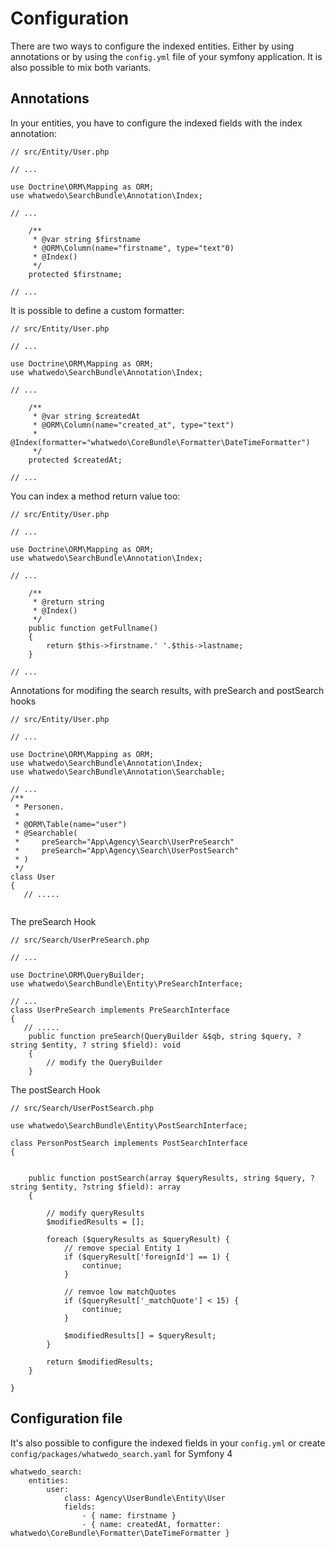# Configuration

There are two ways to configure the indexed entities. Either by using annotations or by using the `config.yml` file of your symfony application. It is also possible to mix both variants.

## Annotations

In your entities, you have to configure the indexed fields with the index annotation:

```
// src/Entity/User.php

// ...

use Doctrine\ORM\Mapping as ORM;
use whatwedo\SearchBundle\Annotation\Index;

// ...

    /**
     * @var string $firstname
     * @ORM\Column(name="firstname", type="text"0)
     * @Index()
     */
    protected $firstname;
    
// ...
```

It is possible to define a custom formatter:

```
// src/Entity/User.php

// ...

use Doctrine\ORM\Mapping as ORM;
use whatwedo\SearchBundle\Annotation\Index;

// ...

    /**
     * @var string $createdAt
     * @ORM\Column(name="created_at", type="text")
     * @Index(formatter="whatwedo\CoreBundle\Formatter\DateTimeFormatter")
     */
    protected $createdAt;
    
// ...
```

You can index a method return value too:

```
// src/Entity/User.php

// ...

use Doctrine\ORM\Mapping as ORM;
use whatwedo\SearchBundle\Annotation\Index;

// ...

    /**
     * @return string
     * @Index()
     */
    public function getFullname()
    {
        return $this->firstname.' '.$this->lastname;
    }
    
// ...
```

Annotations for modifing the search results, with preSearch and postSearch hooks

```
// src/Entity/User.php

// ...

use Doctrine\ORM\Mapping as ORM;
use whatwedo\SearchBundle\Annotation\Index;
use whatwedo\SearchBundle\Annotation\Searchable;

// ...
/**
 * Personen.
 *
 * @ORM\Table(name="user")
 * @Searchable(
 *     preSearch="App\Agency\Search\UserPreSearch"
 *     preSearch="App\Agency\Search\UserPostSearch"
 * )
 */
class User
{
   // .....
    

```

The preSearch Hook 
```
// src/Search/UserPreSearch.php

// ...

use Doctrine\ORM\QueryBuilder;
use whatwedo\SearchBundle\Entity\PreSearchInterface;

// ...
class UserPreSearch implements PreSearchInterface
{
   // .....
    public function preSearch(QueryBuilder &$qb, string $query, ? string $entity, ? string $field): void
    {
        // modify the QueryBuilder
    }    

```


The postSearch Hook 
```
// src/Search/UserPostSearch.php

use whatwedo\SearchBundle\Entity\PostSearchInterface;

class PersonPostSearch implements PostSearchInterface
{


    public function postSearch(array $queryResults, string $query, ?string $entity, ?string $field): array
    {

        // modify queryResults
        $modifiedResults = [];

        foreach ($queryResults as $queryResult) {
            // remove special Entity 1
            if ($queryResult['foreignId'] == 1) {
                continue;
            }

            // remvoe low matchQuotes
            if ($queryResult['_matchQuote'] < 15) {
                continue;
            }

            $modifiedResults[] = $queryResult;
        }

        return $modifiedResults;
    }

}

```




## Configuration file

It's also possible to configure the indexed fields in your `config.yml` 
or create `config/packages/whatwedo_search.yaml` for Symfony 4

```
whatwedo_search:
    entities:
        user:
            class: Agency\UserBundle\Entity\User
            fields:
                - { name: firstname }
                - { name: createdAt, formatter: whatwedo\CoreBundle\Formatter\DateTimeFormatter }
```

